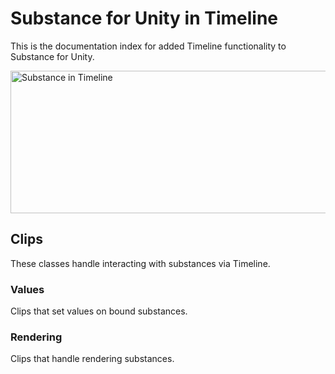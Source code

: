 # Substance for Unity in Timeline

This is the documentation index for added Timeline functionality to Substance for Unity.

<picture>
  <img alt="Substance in Timeline" src="img/Extensions/Timeline/TimelineExample.png" width="515" height="228">
</picture>

## Clips
These classes handle interacting with substances via Timeline.

### Values
Clips that set values on bound substances.

### Rendering
Clips that handle rendering substances.

